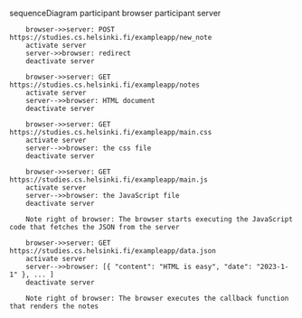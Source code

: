 sequenceDiagram
    	participant browser
    	participant server

		browser->>server: POST https://studies.cs.helsinki.fi/exampleapp/new_note
		activate server
		server->>browser: redirect
		deactivate server

		browser->>server: GET https://studies.cs.helsinki.fi/exampleapp/notes
    	activate server
    	server-->>browser: HTML document
    	deactivate server
    
   		browser->>server: GET https://studies.cs.helsinki.fi/exampleapp/main.css
    	activate server
    	server-->>browser: the css file
    	deactivate server
    
    	browser->>server: GET https://studies.cs.helsinki.fi/exampleapp/main.js
    	activate server
    	server-->>browser: the JavaScript file
    	deactivate server

		Note right of browser: The browser starts executing the JavaScript code that fetches the JSON from the server
    
    	browser->>server: GET https://studies.cs.helsinki.fi/exampleapp/data.json
    	activate server
    	server-->>browser: [{ "content": "HTML is easy", "date": "2023-1-1" }, ... ]
    	deactivate server    

    	Note right of browser: The browser executes the callback function that renders the notes 